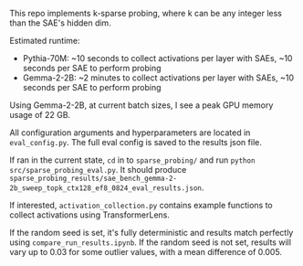 This repo implements k-sparse probing, where k can be any integer less than the SAE's hidden dim.

Estimated runtime:

- Pythia-70M: ~10 seconds to collect activations per layer with SAEs, ~10 seconds per SAE to perform probing
- Gemma-2-2B: ~2 minutes to collect activations per layer with SAEs, ~10 seconds per SAE to perform probing

Using Gemma-2-2B, at current batch sizes, I see a peak GPU memory usage of 22 GB.

All configuration arguments and hyperparameters are located in `eval_config.py`. The full eval config is saved to the results json file.

If ran in the current state, `cd` in to `sparse_probing/` and run `python src/sparse_probing_eval.py`. It should produce `sparse_probing_results/sae_bench_gemma-2-2b_sweep_topk_ctx128_ef8_0824_eval_results.json`.

If interested, `activation_collection.py` contains example functions to collect activations using TransformerLens.

If the random seed is set, it's fully deterministic and results match perfectly using `compare_run_results.ipynb`. If the random seed is not set, results will vary up to 0.03 for some outlier values, with a mean difference of 0.005.